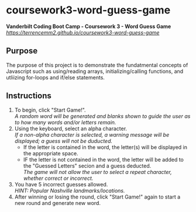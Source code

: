 # coursework3-word-guess-game  
__Vanderbilt Coding Boot Camp - Coursework 3 - Word Guess Game__  
_https://terrencemm2.github.io/coursework3-word-guess-game_  

## Purpose  
The purpose of this project is to demonstrate the fundatmental concepts of Javascript such as using/reading arrays, initializing/calling functions, and utliizing for-loops and if/else statements.  
  
## Instructions  
1. To begin, click "Start Game!".  
    _A random word will be generated and blanks shown to guide the user as to how many words and/or letters remain._  
2. Using the keyboard, select an alpha character.  
    _If a non-alpha character is selected, a warning message will be displayed; a guess will not be duducted._  
    * If the letter is contained in the word, the letter(s) will be displayed in the appropriate space.  
    * IF the letter is not contained in the word, the letter will be added to the "Guessed Letters" secion and a guess deducted.  
    _The game will not allow the user to select a repeat character, whether correct or incorrect._  
3. You have 5 incorrect guesses allowed.  
    _HINT: Popular Nashville landmarks/locations._  
4. After winning or losing the round, click "Start Game!" again to start a new round and generate new word.  
